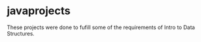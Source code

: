# javaprojects

These projects were done to fufill some of the requirements of Intro to Data Structures.
